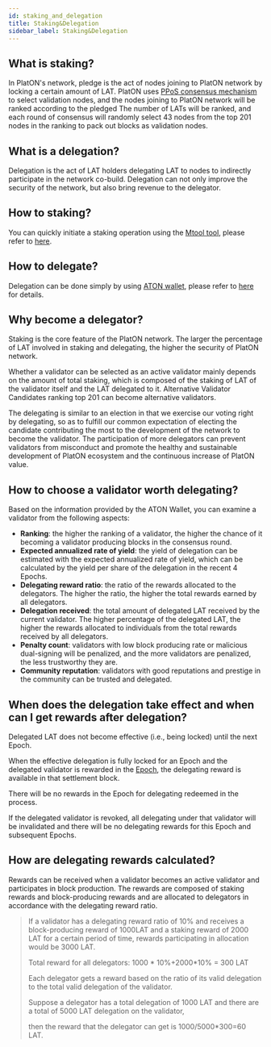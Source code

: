 ```yaml
---
id: staking_and_delegation
title: Staking&Delegation
sidebar_label: Staking&Delegation
---
```


## What is staking?
In PlatON's network, pledge is the act of nodes joining to PlatON network by locking a certain amount of LAT. PlatON uses [PPoS consensus mechanism](/docs/en/Economic_Model#ppos-consensus) to select validation nodes, and the nodes joining to PlatON network will be ranked according to the pledged The number of LATs will be ranked, and each round of consensus will randomly select 43 nodes from the top 201 nodes in the ranking to pack out blocks as validation nodes.

## What is a delegation?

Delegation is the act of LAT holders delegating LAT to nodes to indirectly participate in the network co-build. Delegation can not only improve the security of the network, but also bring revenue to the delegator.

## How to staking?

You can quickly initiate a staking operation using the [Mtool tool](/docs/en/OnLine_MTool_Manual), please refer to [here](/docs/en/Become_PlatON_Main_Verification#initiate-a-staking-operation).

## How to delegate?

Delegation can be done simply by using [ATON wallet](/docs/en/ATON-user-manual), please refer to [here](/docs/en/ATON-user-manual#delegate) for details.

## Why become a delegator?

Staking is the core feature of the PlatON network. The larger the percentage of LAT involved in staking and delegating, the higher the security of PlatON network.

Whether a validator can be selected as an active validator mainly depends on the amount of total staking, which is composed of the staking of LAT of the validator itself and the LAT delegated to it. Alternative Validator Candidates ranking top 201 can become alternative validators.

The delegating is similar to an election in that we exercise our voting right by delegating, so as to fulfill our common expectation of electing the candidate contributing the most to the development of the network to become the validator. The participation of more delegators can prevent validators from misconduct and promote the healthy and sustainable development of PlatON ecosystem and the continuous increase of PlatON value.

## How to choose a validator worth delegating?

Based on the information provided by the ATON Wallet, you can examine a validator from the following aspects:

- **Ranking**: the higher the ranking of a validator, the higher the chance of it becoming a validator producing blocks in the consensus round.
- **Expected annualized rate of yield**: the yield of delegation can be estimated with the expected annualized rate of yield, which can be calculated by the yield per share of the delegation in the recent 4 Epochs.
- **Delegating reward ratio**: the ratio of the rewards allocated to the delegators. The higher the ratio, the higher the total rewards earned by all delegators.
- **Delegation received**: the total amount of delegated LAT received by the current validator. The higher percentage of the delegated LAT, the higher the rewards allocated to individuals from the total rewards received by all delegators.
- **Penalty count**: validators with low block producing rate or malicious dual-signing will be penalized, and the more validators are penalized, the less trustworthy they are.
- **Community reputation**: validators with good reputations and prestige in the community can be trusted and delegated.

## When does the delegation take effect and when can I get rewards after delegation?

Delegated LAT does not become effective (i.e., being locked) until the next Epoch.

When the effective delegation is fully locked for an Epoch and the delegated validator is rewarded in the [Epoch](/docs/en/Economic_Model#the-business-cycle-in-platon), the delegating reward is available in that settlement block.

There will be no rewards in the Epoch for delegating redeemed in the process.

If the delegated validator is revoked, all delegating under that validator will be invalidated and there will be no delegating rewards for this Epoch and subsequent Epochs.

## How are delegating rewards calculated?

Rewards can be received when a validator becomes an active validator and participates in block production. The rewards are composed of staking rewards and block-producing rewards and are allocated to delegators in accordance with the delegating reward ratio.

> If a validator has a delegating reward ratio of 10% and receives a block-producing reward of 1000LAT and a staking reward of 2000 LAT for a certain period of time, rewards participating in allocation would be 3000 LAT.
>
>Total reward for all delegators: 1000 \* 10%+2000\*10% = 300 LAT
>
>Each delegator gets a reward based on the ratio of its valid delegation to the total valid delegation of the validator.
>
>Suppose a delegator has a total delegation of 1000 LAT and there are a total of 5000 LAT delegation on the validator,
>
>then the reward that the delegator can get is 1000/5000\*300=60 LAT.

